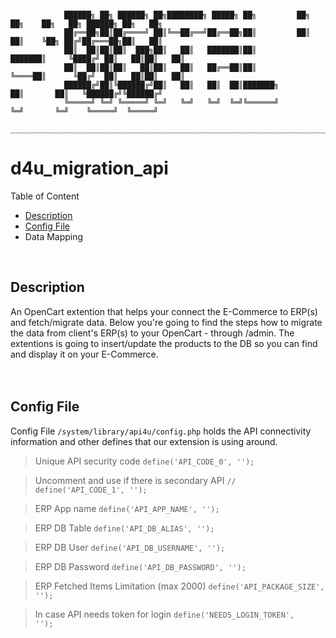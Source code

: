 ```

            ██████╗ ██╗ ██████╗ ██╗████████╗ █████╗ ██╗         ██╗  ██╗    ██╗   ██╗ ██████╗ ██╗   ██╗
            ██╔══██╗██║██╔════╝ ██║╚══██╔══╝██╔══██╗██║         ██║  ██║    ╚██╗ ██╔╝██╔═══██╗██║   ██║
            ██║  ██║██║██║  ███╗██║   ██║   ███████║██║         ███████║     ╚████╔╝ ██║   ██║██║   ██║
            ██║  ██║██║██║   ██║██║   ██║   ██╔══██║██║         ╚════██║      ╚██╔╝  ██║   ██║██║   ██║
            ██████╔╝██║╚██████╔╝██║   ██║   ██║  ██║███████╗         ██║       ██║   ╚██████╔╝╚██████╔╝
            ╚═════╝ ╚═╝ ╚═════╝ ╚═╝   ╚═╝   ╚═╝  ╚═╝╚══════╝         ╚═╝       ╚═╝    ╚═════╝  ╚═════╝ 
            ___________________________________________________________________________________________

```
                                     
# d4u_migration_api

Table of Content

- [Description](#description)
- [Config File](#config-file)
- Data Mapping
<br />  

## Description
An OpenCart extention that helps your connect the E-Commerce to ERP(s) and fetch/migrate data.
Below you're going to find the steps how to migrate the data from client's ERP(s) to your OpenCart -
through /admin. The extentions is going to insert/update the products to the DB so you can
find and display it on your E-Commerce.
<br /><br /><br />

## Config File
Config File <code>/system/library/api4u/config.php</code> holds the API connectivity information and other defines
that our extension is using around.
<br />

> Unique API security code <code>define('API_CODE_0', '');</code> 

> Uncomment and use if there is secondary API <code>// define('API_CODE_1', '');</code> 

> ERP App name <code>define('API_APP_NAME', '');</code> 

> ERP DB Table <code>define('API_DB_ALIAS', '');</code>

> ERP DB User <code>define('API_DB_USERNAME', '');</code>

> ERP DB Password <code>define('API_DB_PASSWORD', '');</code>

> ERP Fetched Items Limitation (max 2000) <code>define('API_PACKAGE_SIZE', '');</code>

> In case API needs token for login <code>define('NEEDS_LOGIN_TOKEN', '');</code>



